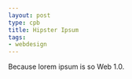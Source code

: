 ```yaml
---
layout: post
type: cpb
title: Hipster Ipsum
tags:
- webdesign
---
```

Because lorem ipsum is so Web 1.0.
